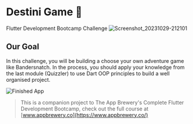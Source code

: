 # Destini Game 🤔
Flutter Development Bootcamp Challenge
![Screenshot_20231029-212101](https://github.com/Imran-227/destini/assets/128098964/4da3b114-ce09-4e9c-9a63-301844c703c1)


## Our Goal

In this challenge, you will be building a choose your own adventure game like Bandersnatch. In the process, you should apply your knowledge from the last module (Quizzler) to use Dart OOP principles to build a well organised project.

![Finished App](https://github.com/londonappbrewery/Images/blob/master/Destini.gif)


>This is a companion project to The App Brewery's Complete Flutter Development Bootcamp, check out the full course at [www.appbrewery.co](https://www.appbrewery.co/)
